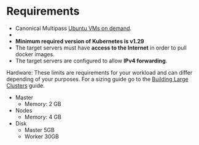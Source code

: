 # Requirements

- Canonical Multipass [Ubuntu VMs on demand](https://multipass.run/).
- 
- **Minimum required version of Kubernetes is v1.29**
- The target servers must have **access to the Internet** in order to pull docker images.
- The target servers are configured to allow **IPv4 forwarding**.

Hardware:
These limits are requirements for your workload and can differ depending of your purposes.
For a sizing guide go to the [Building Large Clusters](https://kubernetes.io/docs/setup/cluster-large/#size-of-master-and-master-components) guide.

- Master
  - Memory: 2 GB
- Nodes
  - Memory: 4 GB
- Disk
  - Master 5GB
  - Worker 30GB